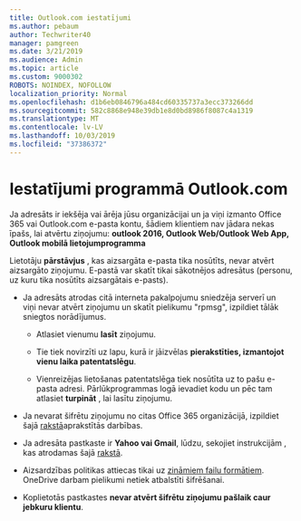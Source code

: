 ```yaml
---
title: Outlook.com iestatījumi
ms.author: pebaum
author: Techwriter40
manager: pamgreen
ms.date: 3/21/2019
ms.audience: Admin
ms.topic: article
ms.custom: 9000302
ROBOTS: NOINDEX, NOFOLLOW
localization_priority: Normal
ms.openlocfilehash: d1b6eb0846796a484cd60335737a3ecc373266dd
ms.sourcegitcommit: 582c8868e948e39db1e8d0bd8986f8087c4a1319
ms.translationtype: MT
ms.contentlocale: lv-LV
ms.lasthandoff: 10/03/2019
ms.locfileid: "37386372"
---
```

# <a name="settings-in-outlookcom"></a>Iestatījumi programmā Outlook.com

Ja adresāts ir iekšēja vai ārēja jūsu organizācijai un ja viņi izmanto Office 365 vai Outlook.com e-pasta kontu, šādiem klientiem nav jādara nekas īpašs, lai atvērtu ziņojumu: **outlook 2016, Outlook Web/Outlook Web App, Outlook mobilā lietojumprogramma**

Lietotāju **pārstāvjus** , kas aizsargāta e-pasta tika nosūtīts, nevar atvērt aizsargāto ziņojumu. E-pastā var skatīt tikai sākotnējos adresātus (personu, uz kuru tika nosūtīts aizsargātais e-pasts).

- Ja adresāts atrodas citā interneta pakalpojumu sniedzēja serverī un viņi&nbsp;nevar atvērt ziņojumu un skatīt pielikumu "rpmsg", izpildiet tālāk sniegtos norādījumus.
    
    - Atlasiet vienumu **lasīt** ziņojumu.
    
    - Tie tiek novirzīti uz lapu, kurā ir jāizvēlas **pierakstīties, izmantojot vienu laika patentatslēgu**.
    
    - Vienreizējas lietošanas patentatslēga tiek nosūtīta uz to pašu e-pasta adresi. Pārlūkprogrammas logā ievadiet kodu un pēc tam atlasiet **turpināt** , lai lasītu ziņojumu.

- Ja nevarat šifrētu ziņojumu no citas Office 365 organizācijā, izpildiet šajā [rakstā](https://support.office.com/article/known-issues-opening-irm-protected-emails-sent-from-users-in-other-office-365-organizations-0dec0593-a05d-4aa2-8445-9311ebab3164)aprakstītās darbības.

- Ja adresāta pastkaste ir **Yahoo vai Gmail**, lūdzu, sekojiet instrukcijām</span> , kas atrodamas šajā [rakstā](https://support.office.com/article/how-do-i-open-a-protected-message-1157a286-8ecc-4b1e-ac43-2a608fbf3098).

- Aizsardzības politikas attiecas tikai uz [zināmiem failu formātiem](https://docs.microsoft.com/azure/information-protection/rms-client/client-admin-guide-file-types). OneDrive darbam pielikumi netiek atbalstīti šifrēšanai.

- Koplietotās pastkastes **nevar atvērt šifrētu ziņojumu pašlaik caur jebkuru klientu**. 
